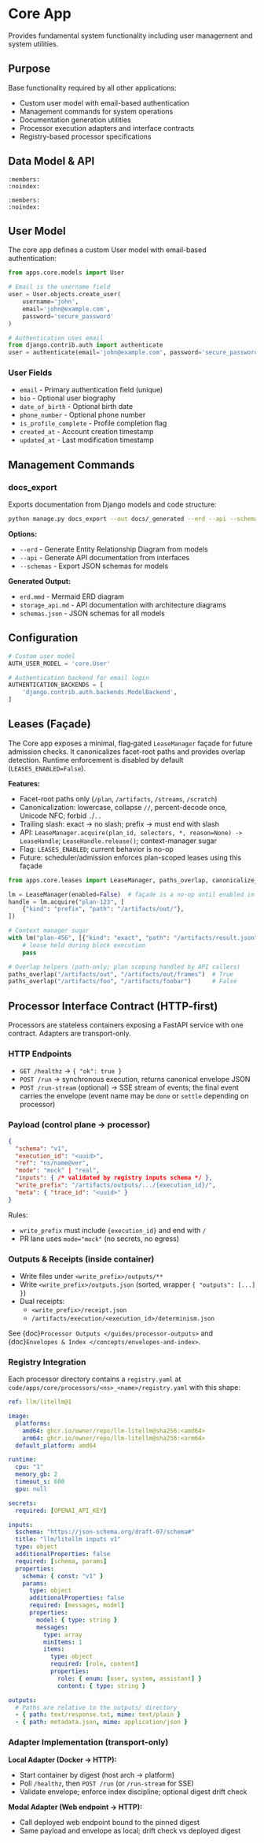 # Core App

Provides fundamental system functionality including user management and system utilities.

## Purpose

Base functionality required by all other applications:
- Custom user model with email-based authentication
- Management commands for system operations
- Documentation generation utilities
- Processor execution adapters and interface contracts
- Registry-based processor specifications

## Data Model & API

```{automodule} apps.core.models
:members:
:noindex:
```

```{automodule} apps.core.management.commands.docs_export
:members:
:noindex:
```

## User Model

The core app defines a custom User model with email-based authentication:

```python
from apps.core.models import User

# Email is the username field
user = User.objects.create_user(
    username='john',
    email='john@example.com',
    password='secure_password'
)

# Authentication uses email
from django.contrib.auth import authenticate
user = authenticate(email='john@example.com', password='secure_password')
```

### User Fields

- `email` - Primary authentication field (unique)
- `bio` - Optional user biography
- `date_of_birth` - Optional birth date
- `phone_number` - Optional phone number
- `is_profile_complete` - Profile completion flag
- `created_at` - Account creation timestamp
- `updated_at` - Last modification timestamp

## Management Commands

### docs_export

Exports documentation from Django models and code structure:

```bash
python manage.py docs_export --out docs/_generated --erd --api --schemas
```

**Options:**
- `--erd` - Generate Entity Relationship Diagram from models
- `--api` - Generate API documentation from interfaces
- `--schemas` - Export JSON schemas for models

**Generated Output:**
- `erd.mmd` - Mermaid ERD diagram
- `storage_api.md` - API documentation with architecture diagrams
- `schemas.json` - JSON schemas for all models

## Configuration

```python
# Custom user model
AUTH_USER_MODEL = 'core.User'

# Authentication backend for email login
AUTHENTICATION_BACKENDS = [
    'django.contrib.auth.backends.ModelBackend',
]
```

## Leases (Façade)

The Core app exposes a minimal, flag‑gated `LeaseManager` façade for future admission checks.
It canonicalizes facet-root paths and provides overlap detection. Runtime enforcement is
disabled by default (`LEASES_ENABLED=False`).

**Features:**
- Facet-root paths only (`/plan`, `/artifacts`, `/streams`, `/scratch`)
- Canonicalization: lowercase, collapse `//`, percent-decode once, Unicode NFC; forbid `.`/`..`
- Trailing slash: exact → no slash; prefix → must end with slash
- API: `LeaseManager.acquire(plan_id, selectors, *, reason=None) -> LeaseHandle`; `LeaseHandle.release()`; context-manager sugar
- Flag: `LEASES_ENABLED`; current behavior is no-op
- Future: scheduler/admission enforces plan-scoped leases using this façade

```python
from apps.core.leases import LeaseManager, paths_overlap, canonicalize_selector

lm = LeaseManager(enabled=False)  # façade is a no‑op until enabled in future work
handle = lm.acquire("plan-123", [
    {"kind": "prefix", "path": "/artifacts/out/"},
])

# Context manager sugar
with lm("plan-456", [{"kind": "exact", "path": "/artifacts/result.json"}]) as handle:
    # lease held during block execution
    pass

# Overlap helpers (path-only; plan scoping handled by API callers)
paths_overlap("/artifacts/out", "/artifacts/out/frames")  # True
paths_overlap("/artifacts/foo", "/artifacts/foobar")      # False
```

## Processor Interface Contract (HTTP-first)

Processors are stateless containers exposing a FastAPI service with one contract. Adapters are transport-only.

### HTTP Endpoints

- `GET /healthz` → `{ "ok": true }`
- `POST /run` → synchronous execution, returns canonical envelope JSON
- `POST /run-stream` (optional) → SSE stream of events; the final event carries the envelope (event name may be `done` or `settle` depending on processor)

### Payload (control plane → processor)

```json
{
  "schema": "v1",
  "execution_id": "<uuid>",
  "ref": "ns/name@ver",
  "mode": "mock" | "real",
  "inputs": { /* validated by registry inputs schema */ },
  "write_prefix": "/artifacts/outputs/.../{execution_id}/",
  "meta": { "trace_id": "<uuid>" }
}
```

Rules:
- `write_prefix` must include `{execution_id}` and end with `/`
- PR lane uses `mode="mock"` (no secrets, no egress)

### Outputs & Receipts (inside container)

- Write files under `<write_prefix>/outputs/**`
- Write `<write_prefix>/outputs.json` (sorted, wrapper `{ "outputs": [...] }`)
- Dual receipts:
  - `<write_prefix>/receipt.json`
  - `/artifacts/execution/<execution_id>/determinism.json`

See {doc}`Processor Outputs </guides/processor-outputs>` and {doc}`Envelopes & Index </concepts/envelopes-and-index>`.

### Registry Integration

Each processor directory contains a `registry.yaml` at `code/apps/core/processors/<ns>_<name>/registry.yaml` with this shape:

```yaml
ref: llm/litellm@1

image:
  platforms:
    amd64: ghcr.io/owner/repo/llm-litellm@sha256:<amd64>
    arm64: ghcr.io/owner/repo/llm-litellm@sha256:<arm64>
  default_platform: amd64

runtime:
  cpu: "1"
  memory_gb: 2
  timeout_s: 600
  gpu: null

secrets:
  required: [OPENAI_API_KEY]

inputs:
  $schema: "https://json-schema.org/draft-07/schema#"
  title: "llm/litellm inputs v1"
  type: object
  additionalProperties: false
  required: [schema, params]
  properties:
    schema: { const: "v1" }
    params:
      type: object
      additionalProperties: false
      required: [messages, model]
      properties:
        model: { type: string }
        messages:
          type: array
          minItems: 1
          items:
            type: object
            required: [role, content]
            properties:
              role: { enum: [user, system, assistant] }
              content: { type: string }

outputs:
  # Paths are relative to the outputs/ directory
  - { path: text/response.txt, mime: text/plain }
  - { path: metadata.json, mime: application/json }
```

### Adapter Implementation (transport-only)

**Local Adapter (Docker → HTTP):**
- Start container by digest (host arch → platform)
- Poll `/healthz`, then `POST /run` (or `/run-stream` for SSE)
- Validate envelope; enforce index discipline; optional digest drift check

**Modal Adapter (Web endpoint → HTTP):**
- Call deployed web endpoint bound to the pinned digest
- Same payload and envelope as local; drift check vs deployed digest
